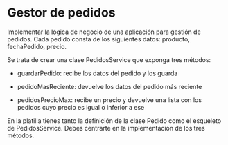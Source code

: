 # Gestor de pedidos

Implementar la lógica de negocio de una aplicación para gestión de pedidos. Cada pedido consta de los siguientes datos: producto, fechaPedido, precio.

Se trata de crear una clase PedidosService que exponga tres métodos:

* guardarPedido: recibe los datos del pedido y los guarda

* pedidoMasReciente: devuelve los datos del pedido más reciente

* pedidosPrecioMax: recibe un precio y devuelve una lista con los pedidos cuyo precio es igual o inferior a ese

En la platilla tienes tanto la definición de la clase Pedido como el esqueleto de PedidosService. Debes centrarte en la implementación de los tres métodos.